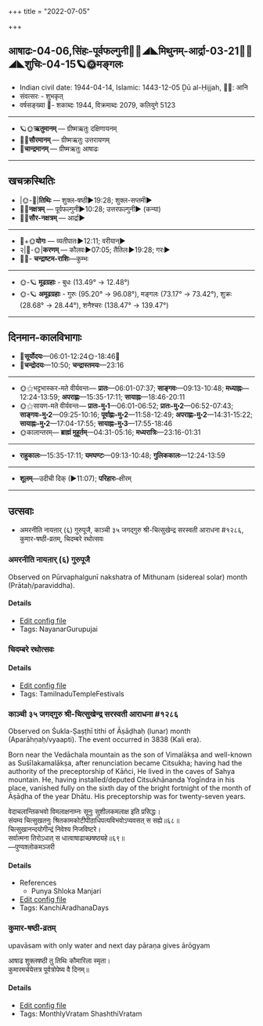 +++
title = "2022-07-05"

+++
## आषाढः-04-06,सिंहः-पूर्वफल्गुनी🌛🌌◢◣मिथुनम्-आर्द्रा-03-21🌌🌞◢◣शुचिः-04-15🪐🌞मङ्गलः
- Indian civil date: 1944-04-14, Islamic: 1443-12-05 Ḏū al-Ḥijjah, 🌌🌞: आनि
- संवत्सरः - शुभकृत्
- वर्षसङ्ख्या 🌛- शकाब्दः 1944, विक्रमाब्दः 2079, कलियुगे 5123
___________________
- 🪐🌞**ऋतुमानम्** — ग्रीष्मऋतुः दक्षिणायनम्
- 🌌🌞**सौरमानम्** — ग्रीष्मऋतुः उत्तरायणम्
- 🌛**चान्द्रमानम्** — ग्रीष्मऋतुः आषाढः
___________________


## खचक्रस्थितिः
- |🌞-🌛|**तिथिः** — शुक्ल-षष्ठी►19:28; शुक्ल-सप्तमी►  
- 🌌🌛**नक्षत्रम्** — पूर्वफल्गुनी►10:28; उत्तरफल्गुनी► (कन्या)  
- 🌌🌞**सौर-नक्षत्रम्** — आर्द्रा►  
___________________
- 🌛+🌞**योगः** — व्यतीपातः►12:11; वरीयान्►  
- २|🌛-🌞|**करणम्** — कौलवः►07:05; तैतिलः►19:28; गरः►  
- 🌌🌛- **चन्द्राष्टम-राशिः**—कुम्भः  
___________________
- 🌞-🪐 **मूढग्रहाः** - बुधः (13.49° → 12.48°)
- 🌞-🪐 **अमूढग्रहाः** - गुरुः (95.20° → 96.08°), मङ्गलः (73.17° → 73.42°), शुक्रः (28.68° → 28.44°), शनैश्चरः (138.47° → 139.47°)
___________________


## दिनमान-कालविभागाः
- 🌅**सूर्योदयः**—06:01-12:24🌞️-18:46🌇  
- 🌛**चन्द्रोदयः**—10:50; **चन्द्रास्तमयः**—23:16  
___________________
- 🌞⚝भट्टभास्कर-मते वीर्यवन्तः— **प्रातः**—06:01-07:37; **साङ्गवः**—09:13-10:48; **मध्याह्नः**—12:24-13:59; **अपराह्णः**—15:35-17:11; **सायाह्नः**—18:46-20:11  
- 🌞⚝सायण-मते वीर्यवन्तः— **प्रातः-मु॰1**—06:01-06:52; **प्रातः-मु॰2**—06:52-07:43; **साङ्गवः-मु॰2**—09:25-10:16; **पूर्वाह्णः-मु॰2**—11:58-12:49; **अपराह्णः-मु॰2**—14:31-15:22; **सायाह्नः-मु॰2**—17:04-17:55; **सायाह्नः-मु॰3**—17:55-18:46  
- 🌞कालान्तरम्— **ब्राह्मं मुहूर्तम्**—04:31-05:16; **मध्यरात्रिः**—23:16-01:31  
___________________
- **राहुकालः**—15:35-17:11; **यमघण्टः**—09:13-10:48; **गुलिककालः**—12:24-13:59  
___________________
- **शूलम्**—उदीची दिक् (►11:07); **परिहारः**–क्षीरम्  
___________________

## उत्सवाः
- अमरनीति नायऩार् (६) गुरुपूजै, काञ्ची ३५ जगद्गुरु श्री-चित्सुखेन्द्र सरस्वती आराधना #१२८६, कुमार-षष्ठी-व्रतम्, चिदम्बरे रथोत्सवः
### अमरनीति नायऩार् (६) गुरुपूजै

Observed on Pūrvaphalgunī nakshatra of Mithunam (sidereal solar) month (Prātaḥ/paraviddha). 



#### Details
- [Edit config file](https://github.com/jyotisham/adyatithi/blob/master/mahApuruSha/nAyanAr/sidereal_solar_month/nakshatra/03/11/amaranIti_nAyan2Ar_%286%29_gurupUjai.toml)
- Tags: NayanarGurupujai


### चिदम्बरे रथोत्सवः





#### Details
- [Edit config file](https://github.com/jyotisham/adyatithi/blob/master/temples/Tamil/relative_event/naTarAjar_An2i_tirumaJcan2am/offset__-1/cidambarE_rathOtsavaH.toml)
- Tags: TamilnaduTempleFestivals


### काञ्ची ३५ जगद्गुरु श्री-चित्सुखेन्द्र सरस्वती आराधना #१२८६

Observed on Śukla-Ṣaṣṭhī tithi of Āṣāḍhaḥ (lunar) month (Aparāhṇaḥ/vyaapti). The event occurred in 3838 (Kali era).  


Born near the Vedāchala mountain as the son of Vimalākṣa and well-known as Suśīlakamalākṣa, after renunciation became Citsukha; having had the authority of the preceptorship of Kāñci, He lived in the caves of Sahya mountain. He, having installed/deputed Citsukhānanda Yogīndra in his place, vanished fully on the sixth day of the bright fortnight of the month of Āṣāḍha of the year Dhātu. His preceptorship was for twenty-seven years.

वेदाचलान्तिकभवो विमलाक्षनाम्नः सूनुः सुशीलकमलाक्ष इति प्रसिद्धः।  
संयम्य चित्सुखतनुः श्रितकामकोटीपीठाधिपत्यविभवोऽप्यवसत् स सह्ये॥६८॥  
चित्सुखानन्दयोगीन्द्रं निवेश्य निजविष्टरे।  
सर्वात्मना तिरोऽधात् स धात्वाषाढाच्छषष्ठ्यहे॥६९॥  
—पुण्यश्लोकमञ्जरी



#### Details
- References
  - Punya Shloka Manjari
- [Edit config file](https://github.com/jyotisham/adyatithi/blob/master/mahApuruSha/kAnchI-maTha/lunar_month/tithi/04/06/kAJcI_35_jagadguru_zrI~citsukhEndra_sarasvatI_ArAdhanA.toml)
- Tags: KanchiAradhanaDays


### कुमार-षष्ठी-व्रतम्



upavāsam with only water and next day pāraṇa gives ārōgyam

आषाढ शुक्लषष्ठी तु तिथिः कौमारिला स्मृता।  
कुमारमर्चयेत्तत्र पूर्वत्रोपेष्य वै दिनम्॥



#### Details
- [Edit config file](https://github.com/jyotisham/adyatithi/blob/master/devatA/kaumAra/description_only/kumAra-SaSThI-vratam.toml)
- Tags: MonthlyVratam ShashthiVratam


